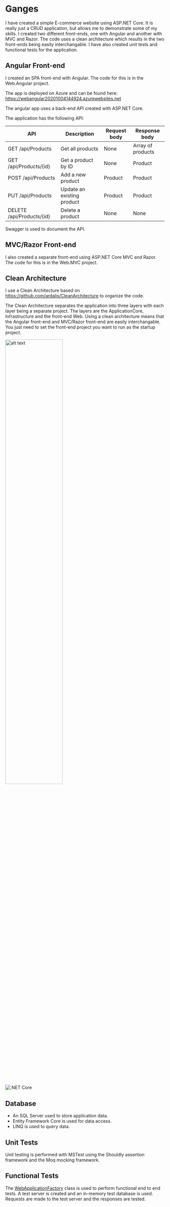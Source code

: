 # Ganges

I have created a simple E-commerce website using ASP.NET Core. It is really just a CRUD application, but allows me to demonstrate some of my skills. I created two different front-ends, one with Angular and another with MVC and Razor. The code uses a clean architecture which results in the two front-ends being easily interchangable. I have also created unit tests and functional tests for the application.

## Angular Front-end

I created an SPA front-end with Angular. The code for this is in the Web.Angular project.

The app is deployed on Azure and can be found here: https://webangular20201004144924.azurewebsites.net

The angular app uses a back-end API created with ASP.NET Core.

The application has the following API:

| API                       | Description                | Request body | Response body     |
| ------------------------- | -------------------------- | ------------ | ----------------- |
| GET /api/Products         | Get all products           | None         | Array of products |
| GET /api/Products/{id}    | Get a product by ID        | None         | Product           |
| POST /api/Products        | Add a new product          | Product      | Product           |
| PUT /api/Products         | Update an existing product | Product      | Product           |
| DELETE /api/Products/{id} | Delete a product           | None         | None              |

Swagger is used to document the API.

## MVC/Razor Front-end

I also created a separate front-end using ASP.NET Core MVC and Razor. The code for this is in the Web.MVC project.

## Clean Architecture

I use a Clean Architecture based on https://github.com/ardalis/CleanArchitecture to organize the code.

The Clean Architecture separates the application into three layers with each layer being a separate project. The layers are the ApplicationCore, Infrastructure and the front-end Web. Using a clean architecture means that the Angular front-end and MVC/Razor front-end are easily interchangable. You just need to set the front-end project you want to run as the startup project.

<img src="https://miro.medium.com/max/2750/0*lwCWXSNctrUUYeLR.png" alt="alt text" width="60%">

![.NET Core](https://github.com/gchurch/Ganges/workflows/.NET%20Core/badge.svg?branch=master)

## Database

- An SQL Server used to store application data.
- Entity Framework Core is used for data access.
- LINQ is used to query data.

## Unit Tests

Unit testing is performed with MSTest using the Shouldly assertion framework and the Moq mocking framework.

## Functional Tests

The [WebApplicationFactory](https://docs.microsoft.com/en-us/dotnet/api/microsoft.aspnetcore.mvc.testing.webapplicationfactory-1?view=aspnetcore-3.0) class is used to perform functional end to end tests. A test server is created and an in-memory test database is used. Requests are made to the test server and the responses are tested.

